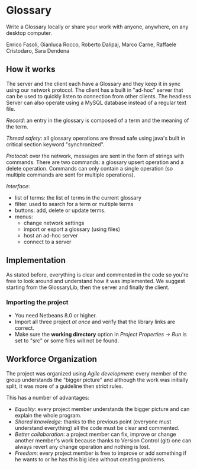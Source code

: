 # Glossary

Write a Glossary locally or share your work with anyone, anywhere, on any desktop computer.

Enrico Fasoli, Gianluca Rocco, Roberto Dalipaj, Marco Carne, Raffaele Cristodaro, Sara Dendena

## How it works

The server and the client each have a Glossary and they keep it in sync using our network protocol. The client has a built in "ad-hoc" server that can be used to quickly listen to connection from other clients.
The headless Server can also operate using a MySQL database instead of a regular text file.

_Record_: an entry in the glossary is composed of a term and the meaning of the term.

_Thread safety_: all glossary operations are thread safe using java's built in critical section keyword "synchronized".

_Protocol_: over the network, messages are sent in the form of strings with commands. There are two commands: a glossary upsert operation and a delete operation. Commands can only contain a single operation (so multiple commands are sent for multiple operations).

_Interface_:
- list of terms: the list of terms in the current glossary
- filter: used to search for a term or multiple terms
- buttons: add, delete or update terms.
- menus:
    - change network settings
    - import or export a glossary (using files)
    - host an ad-hoc server
    - connect to a server

## Implementation

As stated before, everything is clear and commented in the code so you're free to look    around and understand how it was implemented. We suggest starting from the GlossaryLib,   then the server and finally the client.

### Importing the project

- You need Netbeans 8.0 or higher.
- Import all three project _at once_ and verify that the library links are correct.
- Make sure the __working directory__ option in _Project Properties -> Run_ is set to "src" or some files will not be found.

## Workforce Organization

The project was organized using _Agile development_: every member of the group understands the "bigger picture" and although the work was initially split, it was more of a guideline then strict rules.

This has a number of advantages:
- _Equality_: every project member understands the bigger picture and can explain the whole program.
- _Shared knowledge_: thanks to the previous point (everyone must understand everything) all the code must be clear and commented.
- _Better collaboration_: a project member can fix, improve or change another member's work because thanks to Version Control (git) one can always revert any change operation and nothing is lost.
- _Freedom_: every project member is free to improve or add something if he wants to or he has this big idea without creating problems.
